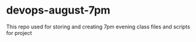 # devops-august-7pm
This repo used for storing and creating 7pm evening class files and scripts for project
